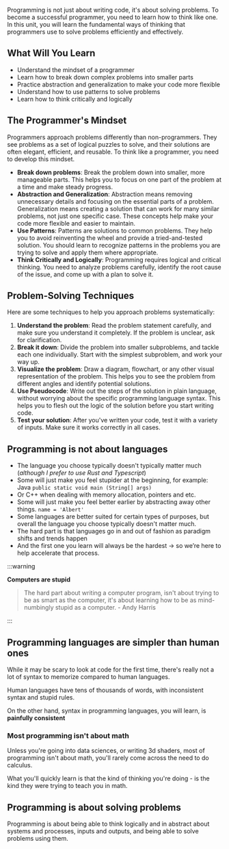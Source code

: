 Programming is not just about writing code, it's about solving problems. To become a successful programmer, you need to learn how to think like one. In this unit, you will learn the fundamental ways of thinking that programmers use to solve problems efficiently and effectively.

## What Will You Learn

- Understand the mindset of a programmer
- Learn how to break down complex problems into smaller parts
- Practice abstraction and generalization to make your code more flexible
- Understand how to use patterns to solve problems
- Learn how to think critically and logically

## The Programmer's Mindset

Programmers approach problems differently than non-programmers. They see problems as a set of logical puzzles to solve, and their solutions are often elegant, efficient, and reusable. To think like a programmer, you need to develop this mindset.

- **Break down problems**: Break the problem down into smaller, more manageable parts. This helps you to focus on one part of the problem at a time and make steady progress.
- **Abstraction and Generalization**: Abstraction means removing unnecessary details and focusing on the essential parts of a problem. Generalization means creating a solution that can work for many similar problems, not just one specific case. These concepts help make your code more flexible and easier to maintain.
- **Use Patterns**: Patterns are solutions to common problems. They help you to avoid reinventing the wheel and provide a tried-and-tested solution. You should learn to recognize patterns in the problems you are trying to solve and apply them where appropriate.
- **Think Critically and Logically**: Programming requires logical and critical thinking. You need to analyze problems carefully, identify the root cause of the issue, and come up with a plan to solve it.

## Problem-Solving Techniques

Here are some techniques to help you approach problems systematically:

1. **Understand the problem**: Read the problem statement carefully, and make sure you understand it completely. If the problem is unclear, ask for clarification.
2. **Break it down**: Divide the problem into smaller subproblems, and tackle each one individually. Start with the simplest subproblem, and work your way up.
3. **Visualize the problem**: Draw a diagram, flowchart, or any other visual representation of the problem. This helps you to see the problem from different angles and identify potential solutions.
4. **Use Pseudocode**: Write out the steps of the solution in plain language, without worrying about the specific programming language syntax. This helps you to flesh out the logic of the solution before you start writing code.
5. **Test your solution**: After you've written your code, test it with a variety of inputs. Make sure it works correctly in all cases.

## Programming is not about languages

- The language you choose typically doesn't typically matter much (*although I prefer to use Rust and Typescript*)
- Some will just make you feel stupider at the beginning, for example: Java `public static void main (String[] args)`
- Or C++ when dealing with memory allocation, pointers and etc.
- Some will just make you feel better earlier by abstracting away other things. `name = 'Albert'`
- Some languages are better suited for certain types of purposes, but overall the language you choose typically doesn't matter much.
- The hard part is that languages go in and out of fashion as paradigm shifts and trends happen
- And the first one you learn will always be the hardest → so we’re here to help accelerate that process.

:::warning

**Computers are stupid**

> The hard part about writing a computer program, isn't about trying to be as smart as the computer, it's about learning how to be as mind-numbingly stupid as a computer. - Andy Harris

:::

## Programming languages are simpler than human ones

While it may be scary to look at code for the first time, there's really not a lot of syntax to memorize compared to human languages.

Human languages have tens of thousands of words, with inconsistent syntax and stupid rules.

On the other hand, syntax in programming languages, you will learn, is **painfully consistent**

### Most programming isn't about math

Unless you're going into data sciences, or writing 3d shaders, most of programming isn't about math, you'll rarely come across the need to do calculus.

What you'll quickly learn is that the kind of thinking you're doing - is the kind they were trying to teach you in math.

## Programming is about solving problems

Programming is about being able to think logically and in abstract about systems and processes, inputs and outputs, and being able to solve problems using them.